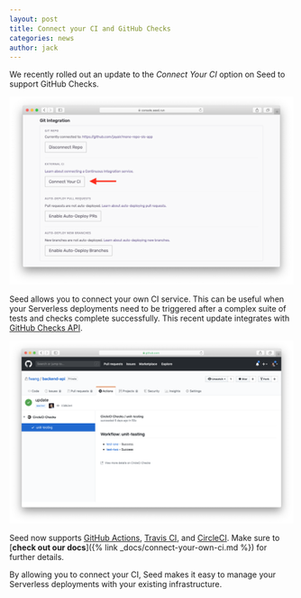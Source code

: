 ```yaml
---
layout: post
title: Connect your CI and GitHub Checks
categories: news
author: jack
---
```


We recently rolled out an update to the _Connect Your CI_ option on Seed to support GitHub Checks.

![Connect your CI setting](/assets/blog/connect-your-ci-and-github-checks/connect-your-ci-setting.png)

Seed allows you to connect your own CI service. This can be useful when your Serverless deployments need to be triggered after a complex suite of tests and checks complete successfully. This recent update integrates with [GitHub Checks API](https://developer.github.com/v3/checks/).

![GitHub Checks CircleCI](/assets/blog/connect-your-ci-and-github-checks/github-checks-circleci.png)

Seed now supports [GitHub Actions](https://github.com/features/actions), [Travis CI](https://travis-ci.com), and [CircleCI](https://circleci.com). Make sure to [**check out our docs**]({% link _docs/connect-your-own-ci.md %}) for further details.

By allowing you to connect your CI, Seed makes it easy to manage your Serverless deployments with your existing infrastructure.
